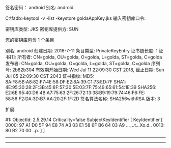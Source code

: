 签名密码： android
别名: android

C:\fadb>keytool -v -list -keystore goldaAppKey.jks
输入密钥库口令:

密钥库类型: JKS
密钥库提供方: SUN

您的密钥库包含 1 个条目

别名: android
创建日期: 2018-7-11
条目类型: PrivateKeyEntry
证书链长度: 1
证书[1]:
所有者: CN=golda, OU=golda, O=golda, L=golda, ST=golda, C=golda
发布者: CN=golda, OU=golda, O=golda, L=golda, ST=golda, C=golda
序列号: 2b82b304
有效期开始日期: Wed Jul 11 22:09:30 CST 2018, 截止日期: Sun Jul 05 22:09:30 CST
2043
证书指纹:
         MD5: 8A:F8:5B:A8:82:F7:4E:58:DF:E2:8A:39:C1:73:ED:7F
         SHA1: 4E:95:30:28:2F:3B:45:8F:57:30:5E:03:7F:75:49:65:61:54:1E:39
         SHA256: E2:6E:95:40:D6:4B:A7:75:63:2F:26:72:13:38:B9:19:79:74:46:F6:FE:
58:56:F2:DA:3D:B7:AA:20:2F:1F:2D
         签名算法名称: SHA256withRSA
         版本: 3

扩展:

#1: ObjectId: 2.5.29.14 Criticality=false
SubjectKeyIdentifier [
KeyIdentifier [
0000: 97 A1 D0 5F 94 E8 74 A3   03 E1 58 6F B6 64 03 A9  ..._..t...Xo.d..
0010: 80 B2 70 00                                        ..p.
]
]



*******************************************
*******************************************